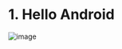 # 1. Hello Android
![image](https://github.com/user-attachments/assets/09472008-972c-4b5c-ae31-6fff6f83e5e4)
